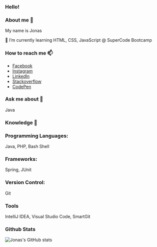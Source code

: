 ### Hello! 

### About me 👋
My name is Jonas

🌱 I’m currently learning HTML, CSS, JavaScript @ SuperCode Bootcamp

### How to reach me 📫
- [Facebook](https://www.facebook.com/JonasErmertBLB/)
- [Instagram](https://www.instagram.com/ermert.jonas/)
- [LinkedIn](https://www.linkedin.com/in/jonas-ermert-b5266b182/)
- [Stackoverflow](https://stackoverflow.com/users/5328569/jonas-e)
- [CodePen](https://codepen.io/jonasermert/)


### Ask me about 💬
Java

### Knowledge 🚀

### Programming Languages:
Java, PHP, Bash Shell

### Frameworks:
Spring, JUnit

### Version Control: 
Git

### Tools
IntelliJ IDEA, Visual Studio Code, SmartGit

### Github Stats
![Jonas's GitHub stats](https://github-readme-stats.vercel.app/api?username=jonasermert&show_icons=true&theme=default)



















<!--
**jonasermert/jonasermert** is a ✨ _special_ ✨ repository because its `README.md` (this file) appears on your GitHub profile.

Here are some ideas to get you started:

- 🔭 I’m currently working on ...
- 🌱 I’m currently learning ...
- 👯 I’m looking to collaborate on ...
- 🤔 I’m looking for help with ...
- 💬 Ask me about ...
- 📫 How to reach me: ...
- 😄 Pronouns: ...
- ⚡ Fun fact: ...
-->
